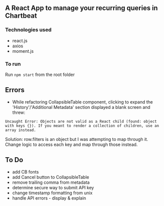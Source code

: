 ## A React App to manage your recurring queries in Chartbeat

### Technologies used

- react.js
- axios
- moment.js

### To run

Run ```npm start``` from the root folder

## Errors

- While refactoring CollapsibleTable component, clicking to expand the 'History'/'Additional Metadata' section displayed a blank screen and threw:

```Uncaught Error: Objects are not valid as a React child (found: object with keys {}). If you meant to render a collection of children, use an array instead.```

Solution: row.filters is an object but I was attempting to map through it. Change logic to access each key and map through those instead.

## To Do

- add CB fonts
- add Cancel button to CollapsibleTable
- remove trailing comma from metadata
- determine secure way to submit API key
- change timestamp formatting from unix 
- handle API errors - display & explain